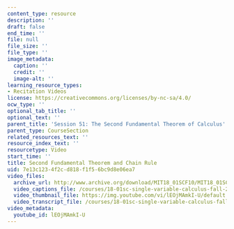 ```yaml
---
content_type: resource
description: ''
draft: false
end_time: ''
file: null
file_size: ''
file_type: ''
image_metadata:
  caption: ''
  credit: ''
  image-alt: ''
learning_resource_types:
- Recitation Videos
license: https://creativecommons.org/licenses/by-nc-sa/4.0/
ocw_type: ''
optional_tab_title: ''
optional_text: ''
parent_title: 'Session 51: The Second Fundamental Theorem of Calculus'
parent_type: CourseSection
related_resources_text: ''
resource_index_text: ''
resourcetype: Video
start_time: ''
title: Second Fundamental Theorem and Chain Rule
uid: 7e13c123-4f2c-d818-f1f5-6bc9d8e06ea7
video_files:
  archive_url: http://www.archive.org/download/MIT18_01SCF10/MIT18_01SCF10Rec_40a_300k.mp4
  video_captions_file: /courses/18-01sc-single-variable-calculus-fall-2010/9919f9ddefe35671b836423810f635f0_lEOjMAmkI-U.vtt
  video_thumbnail_file: https://img.youtube.com/vi/lEOjMAmkI-U/default.jpg
  video_transcript_file: /courses/18-01sc-single-variable-calculus-fall-2010/d8eea6d5d5d2d0ce4298a68a2b5d5274_lEOjMAmkI-U.pdf
video_metadata:
  youtube_id: lEOjMAmkI-U
---
```


